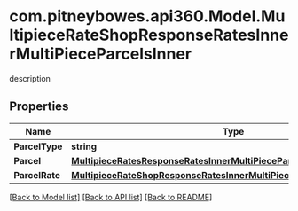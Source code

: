 # com.pitneybowes.api360.Model.MultipieceRateShopResponseRatesInnerMultiPieceParcelsInner
description

## Properties

Name | Type | Description | Notes
------------ | ------------- | ------------- | -------------
**ParcelType** | **string** | description | [optional] 
**Parcel** | [**MultipieceRatesResponseRatesInnerMultiPieceParcelsInnerParcel**](MultipieceRatesResponseRatesInnerMultiPieceParcelsInnerParcel.md) |  | [optional] 
**ParcelRate** | [**MultipieceRateShopResponseRatesInnerMultiPieceParcelsInnerParcelRate**](MultipieceRateShopResponseRatesInnerMultiPieceParcelsInnerParcelRate.md) |  | [optional] 

[[Back to Model list]](../README.md#documentation-for-models) [[Back to API list]](../README.md#documentation-for-api-endpoints) [[Back to README]](../README.md)

